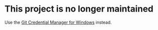 # This project is no longer maintained

Use the [Git Credential Manager for Windows](https://github.com/Microsoft/Git-Credential-Manager-for-Windows) instead.
